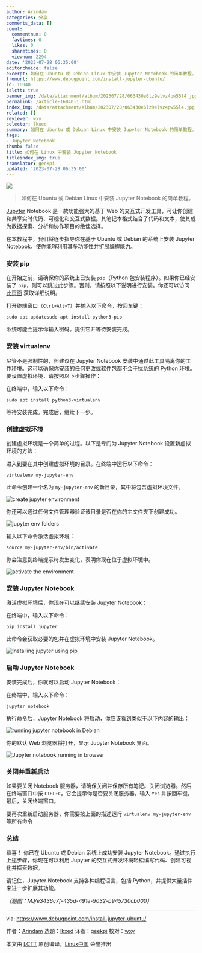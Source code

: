 ```yaml
---
author: Arindam
categories: 分享
comments_data: []
count:
  commentnum: 0
  favtimes: 0
  likes: 0
  sharetimes: 0
  viewnum: 2294
date: '2023-07-28 06:35:00'
editorchoice: false
excerpt: 如何在 Ubuntu 或 Debian Linux 中安装 Jupyter Notebook 的简单教程。
fromurl: https://www.debugpoint.com/install-jupyter-ubuntu/
id: 16040
islctt: true
banner_img: /data/attachment/album/202307/28/063430e6lz9elvz4pw55l4.jpg
permalink: /article-16040-1.html
index_img: /data/attachment/album/202307/28/063430e6lz9elvz4pw55l4.jpg.thumb.jpg
related: []
reviewer: wxy
selector: lkxed
summary: 如何在 Ubuntu 或 Debian Linux 中安装 Jupyter Notebook 的简单教程。
tags:
- Jupyter Notebook
thumb: false
title: 如何在 Linux 中安装 Jupyter Notebook
titleindex_img: true
translator: geekpi
updated: '2023-07-28 06:35:00'
---
```


![](/data/attachment/album/202307/28/063430e6lz9elvz4pw55l4.jpg)



> 
> 如何在 Ubuntu 或 Debian Linux 中安装 Jupyter Notebook 的简单教程。
> 
> 
> 


[Jupyter](https://jupyter.org/) Notebook 是一款功能强大的基于 Web 的交互式开发工具，可让你创建和共享实时代码、可视化和交互式数据。其笔记本格式结合了代码和文本，使其成为数据探索、分析和协作项目的绝佳选择。


在本教程中，我们将逐步指导你在基于 Ubuntu 或 Debian 的系统上安装 Jupyter Notebook，使你能够利用其多功能性并扩展编程能力。


### 安装 pip


在开始之前，请确保你的系统上已安装 `pip`（Python 包安装程序）。如果你已经安装了 `pip`，则可以跳过此步骤。否则，请按照以下说明进行安装。你还可以访问 [此页面](https://www.debugpoint.com/pip-command-not-found/) 获取详细说明。


打开终端窗口（`Ctrl+Alt+T`）并输入以下命令，按回车键：



```
sudo apt updatesudo apt install python3-pip

```

系统可能会提示你输入密码。提供它并等待安装完成。


### 安装 virtualenv


尽管不是强制性的，但建议在 Jupyter Notebook 安装中通过此工具隔离你的工作环境。这可以确保你安装的任何更改或软件包都不会干扰系统的 Python 环境。要设置虚拟环境，请按照以下步骤操作：


在终端中，输入以下命令：



```
sudo apt install python3-virtualenv

```

等待安装完成。完成后，继续下一步。


### 创建虚拟环境


创建虚拟环境是一个简单的过程。以下是专门为 Jupyter Notebook 设置新虚拟环境的方法：


进入到要在其中创建虚拟环境的目录。在终端中运行以下命令：



```
virtualenv my-jupyter-env

```

此命令创建一个名为 `my-jupyter-env` 的新目录，其中将包含虚拟环境文件。


![create jupyter environment](/data/attachment/album/202307/28/063640nsmauyescyyhu7oy.jpg)


你还可以通过任何文件管理器验证该目录是否在你的主文件夹下创建成功。


![jupyter env folders](/data/attachment/album/202307/28/063656uptgtdittpziki7l.jpg)


输入以下命令激活虚拟环境：



```
source my-jupyter-env/bin/activate

```

你会注意到终端提示符发生变化，表明你现在位于虚拟环境中。


![activate the environment](/data/attachment/album/202307/28/063709xp9yzkti98kikb1h.jpg)


### 安装 Jupyter Notebook


激活虚拟环境后，你现在可以继续安装 Jupyter Notebook：


在终端中，输入以下命令：



```
pip install jupyter

```

此命令会获取必要的包并在虚拟环境中安装 Jupyter Notebook。


![Installing jupyter using pip](/data/attachment/album/202307/28/063722w90979756ccjap60.jpg)


### 启动 Jupyter Notebook


安装完成后，你就可以启动 Jupyter Notebook：


在终端中，输入以下命令：



```
jupyter notebook

```

执行命令后，Jupyter Notebook 将启动，你应该看到类似于以下内容的输出：


![running jupyter notebook in Debian](/data/attachment/album/202307/28/063735lmnu1nn4zuumq9nm.jpg)


你的默认 Web 浏览器将打开，显示 Jupyter Notebook 界面。


![Jupyter notebook running in browser](/data/attachment/album/202307/28/063748vz9koiiiibi8jd5k.jpg)


### 关闭并重新启动


如果要关闭 Notebook 服务器，请确保关闭并保存所有笔记。关闭浏览器。然后在终端窗口中按 `CTRL+C`。它会提示你是否要关闭服务器。输入 `Yes` 并按回车键。最后，关闭终端窗口。


要再次重新启动服务器，你需要按上面的描述运行 `virtualenv my-jupyter-env` 等所有命令


### 总结


恭喜！ 你已在 Ubuntu 或 Debian 系统上成功安装 Jupyter Notebook。通过执行上述步骤，你现在可以利用 Jupyter 的交互式开发环境轻松编写代码、创建可视化并探索数据。


请记住，Jupyter Notebook 支持各种编程语言，包括 Python，并提供大量插件来进一步扩展其功能。


*（题图：MJ/e3436c7f-435d-491e-9032-b945730cb000）*




---


via: <https://www.debugpoint.com/install-jupyter-ubuntu/>


作者：[Arindam](https://www.debugpoint.com/author/admin1/) 选题：[lkxed](https://github.com/lkxed/) 译者：[geekpi](https://github.com/geekpi) 校对：[wxy](https://github.com/wxy)


本文由 [LCTT](https://github.com/LCTT/TranslateProject) 原创编译，[Linux中国](https://linux.cn/) 荣誉推出